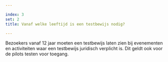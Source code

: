 ```yaml
---

index: 3
set: 2
title: Vanaf welke leeftijd is een testbewijs nodig? 

---
```

Bezoekers vanaf 12 jaar moeten een testbewijs laten zien bij evenementen en activiteiten waar een testbewijs juridisch verplicht is. Dit geldt ook voor de pilots testen voor toegang.
